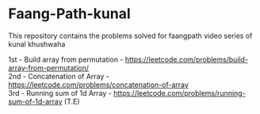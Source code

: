 # Faang-Path-kunal
This repository contains the problems solved for faangpath video series of kunal khushwaha

1st - Build array from permutation - https://leetcode.com/problems/build-array-from-permutation/ <br />
2nd - Concatenation of Array - https://leetcode.com/problems/concatenation-of-array  <br />
3rd - Running sum of 1d Array - https://leetcode.com/problems/running-sum-of-1d-array (T.E) <br /> 
